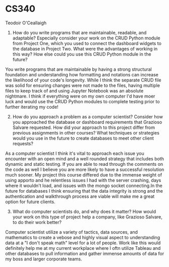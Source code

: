 # CS340
Teodoir O'Ceallaigh

1. How do you write programs that are maintainable, readable, and adaptable? Especially consider your work on the CRUD Python module from Project One, which you used to 
connect the dashboard widgets to the database in Project Two. What were the advantages of working in this way? How else could you use this CRUD Python module in the 
future?

You write programs that are maintainable by having a strong structural foundation and understanding how formatting and notations can increase the likelihood of your 
code's longevity. While I think the separate CRUD file was solid for ensuring changes were not made to the files, having multiple files to keep track of and using Jupyter
Notebook was an absolute nightmare. I think if everything were on my own computer I'd have moer luck and would use the CRUD Python modules to complete testing prior to 
further iterating my code!

2. How do you approach a problem as a computer scientist? Consider how you approached the database or dashboard requirements that Grazioso Salvare requested. How did your 
approach to this project differ from previous assignments in other courses? What techniques or strategies would you use in the future to create databases to meet other 
client requests?

As a computer scientist I think it's vital to approach each issue you encounter with an open mind and a well rounded strategy that includes both dynamic and static 
testing. If you are able to read through the comments on the code as well I believe you are more likely to have a successful resolution much sooner. My project this
course differed due to the immense weight of using apporto and he relentless issues I had with the server crashing, days where it wouldn't load, and issues with the 
mongo socket connecting.In the future for databases I think ensuring that the data integrity is strong and the authentication and walkthrough process are viable will
make me a great option for future clients.

3. What do computer scientists do, and why does it matter? How would your work on this type of project help a company, like Grazioso Salvare, to do their work better?

Computer scientist utilize a  variety of tactics, data sources, and mathematics to create a vebose and highly visual aspect to understanding data at a "I don't speak 
math" level for a lot of people. Work like this would definitely help me at my current workplace where I oftn utilize Tableau and other databases to pull information and
gather immense amounts of data for my boss and larger corporate teams.
